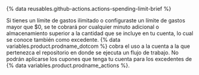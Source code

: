 {% data reusables.github-actions.actions-spending-limit-brief %}

Si tienes un límite de gastos ilimitado o configuraste un límite de gastos mayor que $0, se te cobrará por cualquier minuto adicional o almacenamiento superior a la cantidad que se incluye en tu cuenta, lo cual se conoce también como excedente. {% data variables.product.prodname_dotcom %} cobra el uso a la cuenta a la que pertenezca el repositorio en donde se ejecuta un flujo de trabajo. No podrán aplicarse los cupones que tenga tu cuenta para los excedentes de {% data variables.product.prodname_actions %}.
